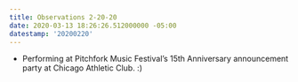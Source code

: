```yaml
---
title: Observations 2-20-20
date: 2020-03-13 18:26:26.512000000 -05:00
datestamp: '20200220'
---
```


- Performing at Pitchfork Music Festival’s 15th Anniversary announcement party at Chicago Athletic Club. :)